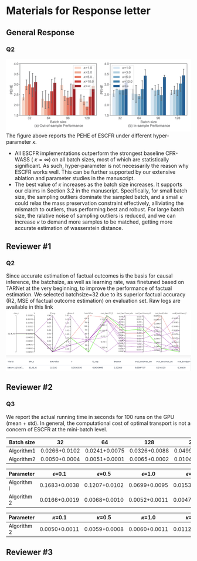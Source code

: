 # Materials for Response letter
## General Response
### Q2
![RMPR figure](./fig_rmpr.png "aaa")
The figure above reports the PEHE of ESCFR under different hyper-parameter $\kappa$. 
- All ESCFR implementations outperform the strongest baseline CFR-WASS ( $\kappa=\infty$) on all batch sizes, most of which are statistically significant. As such, hyper-parameter is not necessarily the reason why ESCFR works well. This can be further supported by our extensive ablation and parameter studies in the manuscript.
- The best value of $\kappa$ increases as the batch size increases. It supports our claims in Section 3.2 in the manuscript. Specifically, for small batch size, the sampling outliers dominate the sampled batch, and a small $\kappa$ could relax the mass preservation constraint effectively, alliviating the mismatch to outliers, thus performing best and robust. For large batch size, the ralative noise of sampling outliers is reduced, and we can increase $\kappa$ to demand more samples to be matched, getting more accurate estimation of wasserstein distance. 


## Reviewer #1
### Q2
Since accurate estimation of factual outcomes is the basis for causal inference, the batchsize, as well as learning rate, was finetuned based on TARNet at the very beginning, to improve the performance of factual estimation. We selected batchsize=32 due to its superior factual accuracy (R2, MSE of factual outcome estimation) on evaluation set. Raw logs are available in this link
![Hyper-param figure](./batch_size.png "aaa")

## Reviewer #2
### Q3
We report the actual running time in seconds for 100 runs on the GPU (mean + std). In general, the computational cost of optimal transport is not a concern of ESCFR at the mini-batch level.

| Batch size | 32            | 64            | 128           | 256           | 512           | 1024           |
|------------|---------------|---------------|---------------|---------------|---------------|----------------|
| Algorithm1 | 0.0266+0.0102 | 0.0241+0.0075 | 0.0326+0.0088 | 0.0499+0.0099 | 0.0725+0.0128 | 0.1430+0.0259  |
| Algorithm2 | 0.0050+0.0004 | 0.0051+0.0001 | 0.0065+0.0002 | 0.0104+0.0005 | 0.0138+0.0008 | 0.0256+0.0007  |

| Parameter   | $\epsilon$=0.1 | $\epsilon$=0.5 | $\epsilon$=1.0 | $\epsilon$=5.0 | $\epsilon$=10.0 | $\epsilon$=100.0  |
|-------------|----------------|----------------|----------------|----------------|-----------------|-------------------|
| Algorithm l | 0.1683+0.0038  | 0.1207+0.0102  | 0.0699+0.0095  | 0.0153+0.0013  | 0.0097+0.0009   | 0.0072+0.0009     |
| Algorithm 2 | 0.0166+0.0019  | 0.0068+0.0010  | 0.0052+0.0011  | 0.0047+0.0010  | 0.0045+0.0011   | 0.0043+0.0009     |

| Parameter   | $\kappa$=0.1  | $\kappa$=0.5  | $\kappa$=1.0  | $\kappa$=5.0  | $\kappa$=10.0 | $\kappa$=100.0  |
|-------------|---------------|---------------|---------------|---------------|---------------|-----------------|
| Algorithm 2 | 0.0050+0.0011 | 0.0059+0.0008 | 0.0060+0.0011 | 0.0112+0.0014 | 0.0162+0.0016 | 0.1039+0.0033   |

## Reviewer #3


